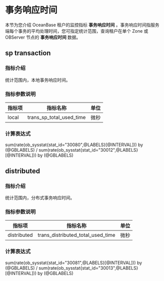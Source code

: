# 事务响应时间

本节为您介绍 OceanBase 租户的监控指标 **事务响应时间** 。事务响应时间指服务端每个事务的平均处理时间，您可指定统计范围，查询租户在单个 Zone 或 OBServer 节点的 **事务响应时间** 数据。

## sp transaction

### 指标介绍

统计范围内，本地事务响应时间。

### 指标参数说明

| **指标项** |    **指标名称**    | **单位** |
|---------|----------------|--------|
| local     | trans_sp_total_used_time | 微秒     |

### 计算表达式

sum(rate(ob_sysstat{stat_id="30080",@LABELS}[@INTERVAL])) by (@GBLABELS) / sum(rate(ob_sysstat{stat_id="30012",@LABELS}[@INTERVAL])) by (@GBLABELS)

## distributed

### 指标介绍

统计范围内，分布式事务响应时间。

### 指标参数说明

|     **指标项**     |       **指标名称**        | **单位** |
|-----------------|-----------------------|--------|
| distributed | trans_distributed_total_used_time | 微秒     |

### 计算表达式

sum(rate(ob_sysstat{stat_id="30081",@LABELS}[@INTERVAL])) by (@GBLABELS) / sum(rate(ob_sysstat{stat_id="30013",@LABELS}[@INTERVAL])) by (@GBLABELS)
